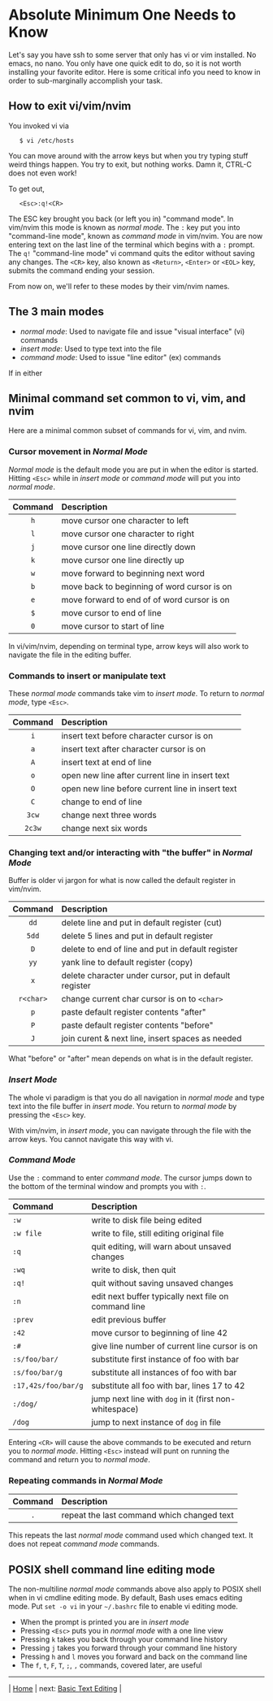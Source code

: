 # Absolute Minimum One Needs to Know

Let's say you have ssh to some server that only has vi or vim
installed.  No emacs, no nano.  You only have one quick
edit to do, so it is not worth installing your favorite
editor.  Here is some critical info you need to know in
order to sub-marginally accomplish your task.

## How to exit vi/vim/nvim

You invoked vi via

```
   $ vi /etc/hosts
```

You can move around with the arrow keys but when you try typing
stuff weird things happen.  You try to exit, but nothing works.
Damn it, CTRL-C does not even work!

To get out,

```
   <Esc>:q!<CR>
```

The ESC key brought you back (or left you in) "command mode".
In vim/nvim this mode is known as *normal mode*.  The `:` key
put you into "command-line mode", known as *command mode*
in vim/nvim.  You are now entering text on the last line of
the terminal which begins with a `:` prompt.  The `q!`
"command-line mode" vi command quits the editor without
saving any changes.  The `<CR>` key, also known as `<Return>`,
`<Enter>` or `<EOL>` key, submits the command ending your session.

From now on, we'll refer to these modes by their vim/nvim names.

## The 3 main modes

* *normal mode*: Used to navigate file and issue "visual interface" (vi) commands
* *insert mode*: Used to type text into the file
* *command mode*: Used to issue "line editor" (ex) commands

If in either

## Minimal command set common to vi, vim, and nvim

Here are a minimal common subset of commands for vi, vim, and nvim.

### Cursor movement in *Normal Mode*

*Normal mode* is the default mode you are put in when the editor
is started.  Hitting `<Esc>` while in *insert mode* or *command mode*
will put you into *normal mode*.

| Command  | Description                                 |
|:--------:|:------------------------------------------- |
| `h`      | move cursor one character to left           |
| `l`      | move cursor one character to right          |
| `j`      | move cursor one line directly down          |
| `k`      | move cursor one line directly up            |
| `w`      | move forward to beginning next word         |
| `b`      | move back to beginning of word cursor is on |
| `e`      | move forward to end of of word cursor is on |
| `$`      | move cursor to end of line                  |
| `0`      | move cursor to start of line                |

In vi/vim/nvim, depending on terminal type, arrow keys will
also work to navigate the file in the editing buffer.

### Commands to insert or manipulate text

These *normal mode* commands take vim to *insert mode*.
To return to *normal mode*, type `<Esc>`.

| Command | Description                                                |
|:-------:|:---------------------------------------------------------- |
| `i`     | insert text before character cursor is on                  |
| `a`     | insert text after character cursor is on                   |
| `A`     | insert text at end of line                                 |
| `o`     | open new line after current line in insert text            |
| `O`     | open new line before current line in insert text           |
| `C`     | change to end of line                                      |
| `3cw`   | change next three words                                    |
| `2c3w`  | change next six words                                      |

### Changing text and/or interacting with "the buffer" in *Normal Mode*

Buffer is older vi jargon for what is now
called the default register in vim/nvim.

| Command   | Description                                            |
|:---------:|:------------------------------------------------------ |
| `dd`      | delete line and put in default register (cut)          |
| `5dd`     | delete 5 lines and put in default register             |
| `D`       | delete to end of line and put in default register      |
| `yy`      | yank line to default register (copy)                   |
| `x`       | delete character under cursor, put in default register |
| `r<char>` | change current char cursor is on to `<char>`           |
| `p`       | paste default register contents "after"                |
| `P`       | paste default register contents "before"               |
| `J`       | join curent & next line, insert spaces as needed       |

What "before" or "after" mean depends on what is in the default register.

### *Insert Mode*

The whole vi paradigm is that you do all navigation in *normal mode*
and type text into the file buffer in *insert mode*.  You return
to *normal mode* by pressing the `<Esc>` key.

With vim/nvim, in *insert mode*, you can navigate through the file with
the arrow keys.  You cannot navigate this way with vi.

### *Command Mode*

Use the `:` command to enter *command mode*.  The
cursor jumps down to the bottom of the terminal window
and prompts you with `:`.

| Command             | Description                                            |
|:------------------- |:------------------------------------------------------ |
| `:w`                | write to disk file being edited                        |
| `:w file`           | write to file, still editing original file             |
| `:q`                | quit editing, will warn about unsaved changes          |
| `:wq`               | write to disk, then quit                               |
| `:q!`               | quit without saving unsaved changes                    |
| `:n`                | edit next buffer typically next file on command line   |
| `:prev`             | edit previous buffer                                   |
| `:42`               | move cursor to beginning of line 42                    |
| `:#`                | give line number of current line cursor is on          |
| `:s/foo/bar/`       | substitute first instance of foo with bar              |
| `:s/foo/bar/g`      | substitute all instances of foo with bar               |
| `:17,42s/foo/bar/g` | substitute all foo with bar, lines 17 to 42            |
| `:/dog/`            | jump next line with `dog` in it (first non-whitespace) |
| `/dog`              | jump to next instance of `dog` in file                 |

Entering `<CR>` will cause the above commands to be executed and return you
to *normal mode*.  Hitting `<Esc>` instead will punt on running the command
and return you to *normal mode*.

### Repeating commands in *Normal Mode*

| Command | Description                                |
|:-------:|:------------------------------------------ |
| `.`     | repeat the last command which changed text |

This repeats the last *normal mode* command used which changed text.
It does not repeat *command mode* commands.

## POSIX shell command  line editing mode

The non-multiline *normal mode* commands above
also apply to POSIX shell when in vi cmdline
editing mode.  By default, Bash uses emacs editing
mode.  Put `set -o vi` in your `~/.bashrc` file to
enable vi editing mode.

* When the prompt is printed you are in *insert mode*
* Pressing `<Esc>` puts you in *normal mode* with a one line view
* Pressing `k` takes you back through your command line history
* Pressing `j` takes you forward through your command line history
* Pressing `h` and `l` moves you forward and back on the command line
* The `f`, `t`, `F`, `T`, `;`, `,` commands, covered later, are useful

---

| [Home][1] | next: [Basic Text Editing][2] |

[1]: README.md
[2]: BasicTextEditing.md
